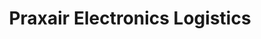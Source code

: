 ---
title: "Praxair Electronics Logistics"
url: /chandler/praxair-electronics-logistics/
shop: electrical
---